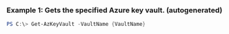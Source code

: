 ### Example 1: Gets the specified Azure key vault. (autogenerated)
```powershell
PS C:\> Get-AzKeyVault -VaultName {VaultName}
```


